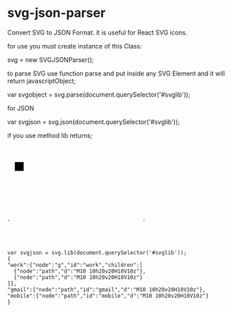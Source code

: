 # svg-json-parser
Convert SVG to JSON Format. it is useful for React SVG icons.

for use you must create instance of this Class:

svg = new SVGJSONParser();

to parse SVG use function parse and put inside any SVG Element and it will return javascriptObject;

var svgobject = svg.parse(document.querySelector('#svglib'));

for JSON 

var svgjson = svg.json(document.querySelector('#svglib'));

if you use method lib returns;
<PRE>
<code>

'<svg id="svglib" >
<g id="work">
  <path d="M10 10h20v20H10V10zm30" />
  <path d="M10 10h20v20H10V10zm30" />
</g>
<path id="gmail" d="M10 10h20v20H10V10zm30"/>
<path id="mobile" d="M10 10h20v20H10V10zm30"/>
</svg>'




var svgjson = svg.lib(document.querySelector('#svglib'));
{
"work":{"node":"g","id":"work","children":[
  {"node":"path","d":"M10 10h20v20H10V10z"},
  {"node":"path","d":"M10 10h20v20H10V10z"}
]},
"gmail":{"node":"path","id":"gmail","d":"M10 10h20v20H10V10z"},
"mobile":{"node":"path","id":"mobile","d":"M10 10h20v20H10V10z"}
}

</code>
</PRE>


